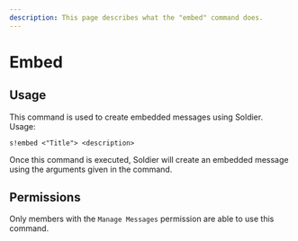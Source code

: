 ```yaml
---
description: This page describes what the "embed" command does.
---
```


# Embed

## Usage

This command is used to create embedded messages using Soldier.  
Usage:

```text
s!embed <"Title"> <description>
```

Once this command is executed, Soldier will create an embedded message using the arguments given in the command.

## Permissions

Only members with the `Manage Messages` permission are able to use this command.

